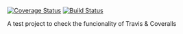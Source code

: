[![Coverage Status](https://coveralls.io/repos/gabmunrio/django-travis/badge.png?branch=master)](https://coveralls.io/r/gabmunrio/django-travis?branch=master)
[![Build Status](https://travis-ci.org/gabmunrio/django-travis.png?branch=master)](https://travis-ci.org/gabmunrio/django-travis)

A test project to check the funcionality of Travis & Coveralls
